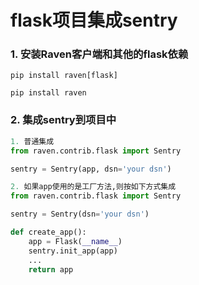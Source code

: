 # flask项目集成sentry

### 1. 安装Raven客户端和其他的flask依赖

`pip install raven[flask]`

`pip install raven`

### 2. 集成sentry到项目中

```python
1. 普通集成
from raven.contrib.flask import Sentry

sentry = Sentry(app, dsn='your dsn')

2. 如果app使用的是工厂方法,则按如下方式集成
from raven.contrib.flask import Sentry

sentry = Sentry(dsn='your dsn')

def create_app():
    app = Flask(__name__)
    sentry.init_app(app)
    ...
    return app
```

